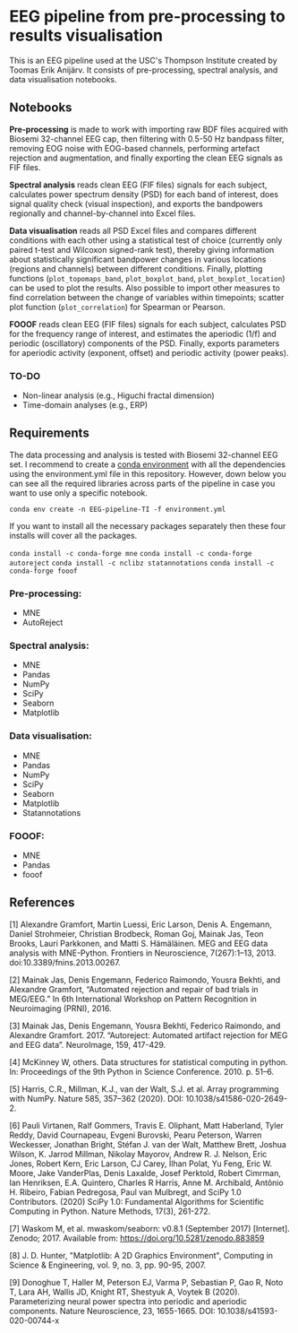 # EEG pipeline from pre-processing to results visualisation
This is an EEG pipeline used at the USC's Thompson Institute created by Toomas Erik Anijärv. It consists of pre-processing, spectral analysis, and data visualisation notebooks.

## Notebooks
**Pre-processing** is made to work with importing raw BDF files acquired with Biosemi 32-channel EEG cap, then filtering with 0.5-50 Hz bandpass filter, removing EOG noise with EOG-based channels, performing artefact rejection and augmentation, and finally exporting the clean EEG signals as FIF files.

**Spectral analysis** reads clean EEG (FIF files) signals for each subject, calculates power spectrum density (PSD) for each band of interest, does signal quality check (visual inspection), and exports the bandpowers regionally and channel-by-channel into Excel files.

**Data visualisation** reads all PSD Excel files and compares different conditions with each other using a statistical test of choice (currently only paired t-test and Wilcoxon signed-rank test), thereby giving information about statistically significant bandpower changes in various locations (regions and channels) between different conditions. Finally, plotting functions (`plot_topomaps_band`, `plot_boxplot_band`, `plot_boxplot_location`) can be used to plot the results. Also possible to import other measures to find correlation between the change of variables within timepoints; scatter plot function (`plot_correlation`) for Spearman or Pearson.

**FOOOF** reads clean EEG (FIF files) signals for each subject, calculates PSD for the frequency range of interest, and estimates the aperiodic (1/f) and periodic (oscillatory) components of the PSD. Finally, exports parameters for aperiodic activity (exponent, offset) and periodic activity (power peaks).

### TO-DO
- Non-linear analysis (e.g., Higuchi fractal dimension)
- Time-domain analyses (e.g., ERP)

## Requirements
The data processing and analysis is tested with Biosemi 32-channel EEG set. I recommend to create a [conda environment](https://www.anaconda.com/distribution/) with all the dependencies using the environment.yml file in this repository. However, down below you can see all the required libraries across parts of the pipeline in case you want to use only a specific notebook.

`conda env create -n EEG-pipeline-TI -f environment.yml`

If you want to install all the necessary packages separately then these four installs will cover all the packages.

`conda install -c conda-forge mne`
`conda install -c conda-forge autoreject`
`conda install -c nclibz statannotations`
`conda install -c conda-forge fooof`

### Pre-processing:
- MNE
- AutoReject

### Spectral analysis:
- MNE
- Pandas
- NumPy
- SciPy
- Seaborn
- Matplotlib

### Data visualisation:
- MNE
- Pandas
- NumPy
- SciPy
- Seaborn
- Matplotlib
- Statannotations

### FOOOF:
- MNE
- Pandas
- fooof

## References
[1] Alexandre Gramfort, Martin Luessi, Eric Larson, Denis A. Engemann, Daniel Strohmeier, Christian Brodbeck, Roman Goj, Mainak Jas, Teon Brooks, Lauri Parkkonen, and Matti S. Hämäläinen. MEG and EEG data analysis with MNE-Python. Frontiers in Neuroscience, 7(267):1–13, 2013. doi:10.3389/fnins.2013.00267.

[2] Mainak Jas, Denis Engemann, Federico Raimondo, Yousra Bekhti, and Alexandre Gramfort, “Automated rejection and repair of bad trials in MEG/EEG.” In 6th International Workshop on Pattern Recognition in Neuroimaging (PRNI), 2016.

[3] Mainak Jas, Denis Engemann, Yousra Bekhti, Federico Raimondo, and Alexandre Gramfort. 2017. “Autoreject: Automated artifact rejection for MEG and EEG data”. NeuroImage, 159, 417-429.

[4] McKinney W, others. Data structures for statistical computing in python. In: Proceedings of the 9th Python in Science Conference. 2010. p. 51–6.

[5] Harris, C.R., Millman, K.J., van der Walt, S.J. et al. Array programming with NumPy. Nature 585, 357–362 (2020). DOI: 10.1038/s41586-020-2649-2.

[6] Pauli Virtanen, Ralf Gommers, Travis E. Oliphant, Matt Haberland, Tyler Reddy, David Cournapeau, Evgeni Burovski, Pearu Peterson, Warren Weckesser, Jonathan Bright, Stéfan J. van der Walt, Matthew Brett, Joshua Wilson, K. Jarrod Millman, Nikolay Mayorov, Andrew R. J. Nelson, Eric Jones, Robert Kern, Eric Larson, CJ Carey, İlhan Polat, Yu Feng, Eric W. Moore, Jake VanderPlas, Denis Laxalde, Josef Perktold, Robert Cimrman, Ian Henriksen, E.A. Quintero, Charles R Harris, Anne M. Archibald, Antônio H. Ribeiro, Fabian Pedregosa, Paul van Mulbregt, and SciPy 1.0 Contributors. (2020) SciPy 1.0: Fundamental Algorithms for Scientific Computing in Python. Nature Methods, 17(3), 261-272.

[7] Waskom M, et al. mwaskom/seaborn: v0.8.1 (September 2017) [Internet]. Zenodo; 2017. Available from: https://doi.org/10.5281/zenodo.883859

[8] J. D. Hunter, "Matplotlib: A 2D Graphics Environment", Computing in Science & Engineering, vol. 9, no. 3, pp. 90-95, 2007.

[9] Donoghue T, Haller M, Peterson EJ, Varma P, Sebastian P, Gao R, Noto T, Lara AH, Wallis JD, Knight RT, Shestyuk A, Voytek B (2020). Parameterizing neural power spectra into periodic and aperiodic components. Nature Neuroscience, 23, 1655-1665. DOI: 10.1038/s41593-020-00744-x
